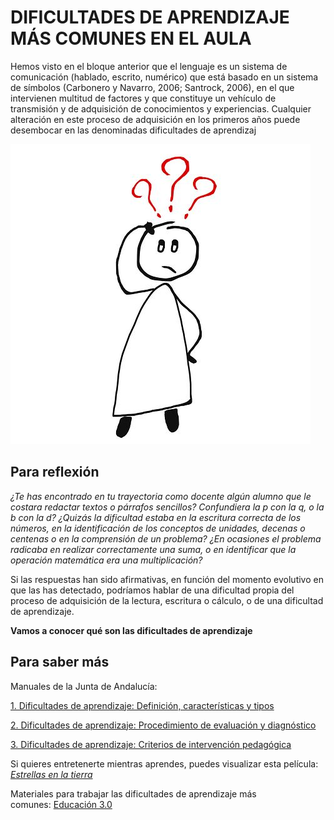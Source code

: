 # DIFICULTADES DE APRENDIZAJE MÁS COMUNES EN EL AULA

Hemos visto en el bloque anterior que el lenguaje es un sistema de comunicación (hablado, escrito, numérico) que está basado en un sistema de símbolos (Carbonero y Navarro, 2006; Santrock, 2006), en el que intervienen multitud de factores y que constituye un vehículo de transmisión y de adquisición de conocimientos y experiencias. Cualquier alteración en este proceso de adquisición en los primeros años puede desembocar en las denominadas dificultades de aprendizaj

![persona pensante. Imagen tomada de Pixabay](/assets/questions-1922476__480.jpg)

## **Para reflexión**

_¿Te has encontrado en tu trayectoria como docente algún alumno que le costara redactar textos o párrafos sencillos? Confundiera la p con la q, o la b con la d? ¿Quizás la dificultad estaba en la escritura correcta de los números, en la identificación de los conceptos de unidades, decenas o centenas o en la comprensión de un problema? ¿En ocasiones el problema radicaba en realizar correctamente una suma, o en identificar que la operación matemática era una multiplicación?_ 

Si las respuestas han sido afirmativas, en función del momento evolutivo en que las has detectado, podríamos hablar de una dificultad propia del proceso de adquisición de la lectura, escritura o cálculo, o de una dificultad de aprendizaje.

**Vamos a conocer qué son las dificultades de aprendizaje**

## Para saber más         

Manuales de la Junta de Andalucía:

[1\. Dificultades de aprendizaje: Definición, características y tipos](http://www.uma.es/media/files/LIBRO_I.pdf)[](http://www.uma.es/media/files/LIBRO_I.pdf)

[2\. Dificultades de aprendizaje: Procedimiento de evaluación y diagnóstico](http://www.uma.es/media/files/LIBRO_II.pdf)

[3\. Dificultades de aprendizaje: Criterios de intervención pedagógica](http://www.uma.es/media/files/LIBRO_III.pdf)

Si quieres entretenerte mientras aprendes, puedes visualizar esta película: [_Estrellas en la tierra_](https://www.youtube.com/watch?v=8jvnjH8OWAQ)

Materiales para trabajar las dificultades de aprendizaje más comunes: [Educación 3.0](http://www.educaciontrespuntocero.com/accesibilidad/apps-alumnos-dificultades-especificas-aprendizaje-dea/25080.html?platform=hootsuite)